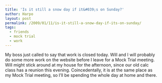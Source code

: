 ```yaml
---
title: 'Is it still a snow day if it&#039;s on Sunday?'
author: Harpo
layout: post
permalink: /2009/01/11/is-it-still-a-snow-day-if-its-on-sunday/
tags:
  - friends
  - mock trial
  - work
---
```

My boss just called to say that work is closed today. Will and I will probably do some more work on the website before I leave for a Mock Trial meeting. Will might stick around at my house for the afternoon, since our old calc class has a reunion this evening. Coincedentally, it is at the same place as my Mock Trial meeting, so I&#8217;ll be spending the whole day at home and there.